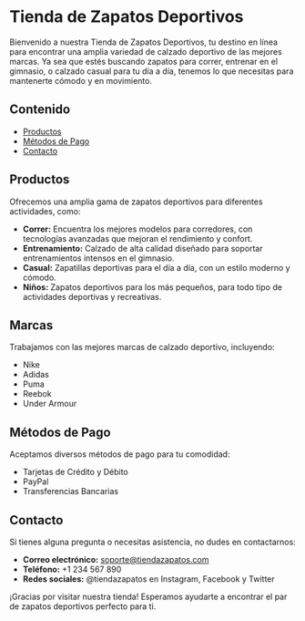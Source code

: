 # Tienda de Zapatos Deportivos

Bienvenido a nuestra Tienda de Zapatos Deportivos, tu destino en línea para encontrar una amplia variedad de calzado deportivo de las mejores marcas. Ya sea que estés buscando zapatos para correr, entrenar en el gimnasio, o calzado casual para tu día a día, tenemos lo que necesitas para mantenerte cómodo y en movimiento.

## Contenido

- [Productos](#productos)
- [Métodos de Pago](#métodos-de-pago)
- [Contacto](#contacto)

## Productos

Ofrecemos una amplia gama de zapatos deportivos para diferentes actividades, como:

- **Correr:** Encuentra los mejores modelos para corredores, con tecnologías avanzadas que mejoran el rendimiento y confort.
- **Entrenamiento:** Calzado de alta calidad diseñado para soportar entrenamientos intensos en el gimnasio.
- **Casual:** Zapatillas deportivas para el día a día, con un estilo moderno y cómodo.
- **Niños:** Zapatos deportivos para los más pequeños, para todo tipo de actividades deportivas y recreativas.

## Marcas

Trabajamos con las mejores marcas de calzado deportivo, incluyendo:

- Nike
- Adidas
- Puma
- Reebok
- Under Armour

## Métodos de Pago

Aceptamos diversos métodos de pago para tu comodidad:

- Tarjetas de Crédito y Débito
- PayPal
- Transferencias Bancarias

## Contacto

Si tienes alguna pregunta o necesitas asistencia, no dudes en contactarnos:

- **Correo electrónico:** soporte@tiendazapatos.com
- **Teléfono:** +1 234 567 890
- **Redes sociales:** @tiendazapatos en Instagram, Facebook y Twitter

¡Gracias por visitar nuestra tienda! Esperamos ayudarte a encontrar el par de zapatos deportivos perfecto para ti.
